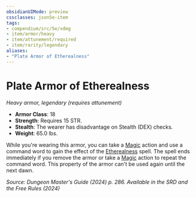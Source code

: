 ```yaml
---
obsidianUIMode: preview
cssclasses: json5e-item
tags:
- compendium/src/5e/xdmg
- item/armor/heavy
- item/attunement/required
- item/rarity/legendary
aliases: 
- "Plate Armor of Etherealness"
---
```

# Plate Armor of Etherealness
*Heavy armor, legendary (requires attunement)*  


- **Armor Class**: 18
- **Strength**: Requires 15 STR.
- **Stealth**: The wearer has disadvantage on Stealth (DEX) checks.
- **Weight**: 65.0 lbs.

While you're wearing this armor, you can take a [Magic](actions.md#Magic) action and use a command word to gain the effect of the [Etherealness](/3-Mechanics/CLI/spells/etherealness-xphb.md) spell. The spell ends immediately if you remove the armor or take a [Magic](actions.md#Magic) action to repeat the command word. This property of the armor can't be used again until the next dawn.

*Source: Dungeon Master's Guide (2024) p. 286. Available in the <span title='Systems Reference Document (5.2)'>SRD</span> and the Free Rules (2024)*
